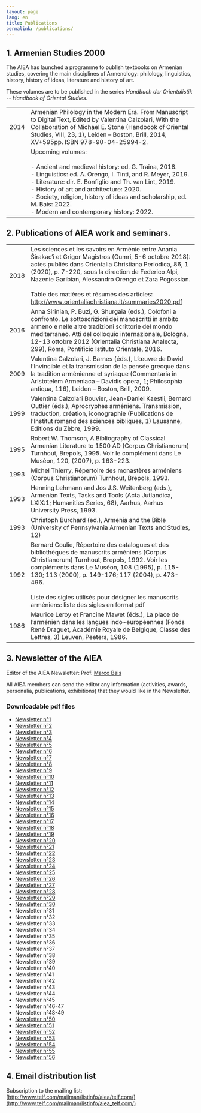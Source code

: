 ```yaml
---
layout: page
lang: en
title: Publications
permalink: /publications/
---
```


## 1. Armenian Studies 2000

The AIEA has launched a programme to publish textbooks on Armenian studies, covering the main disciplines of Armenology: philology, linguistics, history, history of ideas, literature and history of art.          

These volumes are to be published in the series *Handbuch der Orientalistik -- Handbook of Oriental Studies*.

| | |
|-|-|
| 2014 | Armenian Philology in the Modern Era. From Manuscript to Digital Text, Edited by Valentina Calzolari, With the Collaboration of Michael E. Stone (Handbook of Oriental Studies, VIII, 23, 1), Leiden – Boston, Brill, 2014, XV+595pp. ISBN 978-90-04-25994-2.                                                                                                   |
|      | Upcoming volumes:<br> <br>- Ancient and medieval history: ed. G. Traina, 2018.<br>- Linguistics: ed. A. Orengo, I. Tinti, and R. Meyer, 2019.<br>- Literature: dir. E. Bonfiglio and Th. van Lint, 2019.<br>- History of art and architecture: 2020.<br>- Society, religion, history of ideas and scholarship, ed. M. Bais: 2022.<br>- Modern and contemporary history: 2022.  |



## 2. Publications of AIEA work and seminars.

| | |
|------|-------------|
| 2018 | Les sciences et les savoirs en Arménie entre Anania Širakac‘i et Grigor Magistros (Gumri, 5-6 octobre 2018): actes publiés dans Orientalia Christiana Periodica, 86, 1 (2020), p. 7-220, sous la direction de Federico Alpi, Nazenie Garibian, Alessandro Orengo et Zara Pogossian.<br> <br>Table des matières et résumés des articles: http://www.orientaliachristiana.it/summaries2020.pdf  |
| 2016 | Anna Sirinian, P. Buzi, G. Shurgaia (eds.), Colofoni a  confronto. Le sottoscrizioni dei manoscritti in ambito armeno e nelle  altre tradizioni scrittorie del mondo mediterraneo. Atti del colloquio internazionale, Bologna, 12-13 ottobre 2012 (Orientalia Christiana Analecta, 299), Roma, Pontificio Istituto Orientale, 2016.                                                           |
| 2009 | Valentina Calzolari, J. Barnes (éds.), L’œuvre de David l’Invincible et la transmission de la pensée grecque dans la tradition arménienne et syriaque (Commentaria in Aristotelem Armeniaca – Davidis opera, 1; Philosophia antiqua, 116), Leiden – Boston, Brill, 2009.                                                                                                                      |
| 1999 | Valentina Calzolari Bouvier, Jean-Daniel Kaestli, Bernard Outtier (éds.), Aprocryphes arméniens. Transmission, traduction, création, iconographie (Publications de l’Institut romand des sciences bibliques, 1) Lausanne, Editions du Zèbre, 1999.                                                                                                                                            |
| 1995 | Robert W. Thomson, A Bibliography of Classical Armenian Literature to 1500 AD (Corpus Christianorum) Turnhout, Brepols, 1995. Voir le complément dans Le Muséon, 120, (2007), p. 163-223.                                                                                                                                                                                                     |
| 1993 | Michel Thierry, Répertoire des monastères arméniens (Corpus Christianorum) Turnhout, Brepols, 1993.                                                                                                                                                                                                                                                                                           |
| 1993 | Henning Lehmann and Jos J.S. Weitenberg (eds.), Armenian Texts, Tasks and Tools (Acta Jutlandica, LXIX:1; Humanities Series, 68), Aarhus, Aarhus University Press, 1993.                                                                                                                                                                                                                      |
| 1993 | Christoph Burchard (ed.), Armenia and the Bible (University of Pennsylvania Armenian Texts and Studies, 12)                                                                                                                                                                                                                                                                                   |
| 1992 | Bernard Coulie, Répertoire des catalogues et des bibliothèques de manuscrits arméniens (Corpus Christianorum) Turnhout, Brepols, 1992. Voir les compléments dans Le Muséon, 108 (1995), p. 115-130; 113 (2000), p. 149-176; 117 (2004), p. 473-496.<br> <br>Liste des sigles utilisés pour désigner les manuscrits arméniens: liste des sigles en format pdf                                  |
| 1986 | Maurice Leroy et Francine Mawet (éds.), La place de l’arménien dans les langues indo-européennes (Fonds René Draguet, Académie Royale de Belgique, Classe des Lettres, 3) Leuven, Peeters, 1986.   |

## 3. Newsletter of the AIEA

Editor of the AIEA Newsletter: Prof. [Marco Bais](marbais@hotmail.com)

All AIEA members can send the editor any information (activities, awards, personalia, publications, exhibitions) that they would like in the Newsletter.

### Downloadable pdf files

- [Newsletter n°1](/public/newsletter/aiea_newsletter_01.pdf)
- [Newsletter n°2](/public/newsletter/aiea_newsletter_02.pdf)
- [Newsletter n°3](/public/newsletter/aiea_newsletter_03.pdf)
- [Newsletter n°4](/public/newsletter/aiea_newsletter_04.pdf)
- [Newsletter n°5](/public/newsletter/aiea_newsletter_05.pdf)
- [Newsletter n°6](/public/newsletter/aiea_newsletter_06.pdf)
- [Newsletter n°7](/public/newsletter/aiea_newsletter_07.pdf)
- [Newsletter n°8](/public/newsletter/aiea_newsletter_08.pdf)
- [Newsletter n°9](/public/newsletter/aiea_newsletter_09.pdf)
- [Newsletter n°10](/public/newsletter/aiea_newsletter_10.pdf)
- [Newsletter n°11](/public/newsletter/aiea_newsletter_11.pdf)
- [Newsletter n°12](/public/newsletter/aiea_newsletter_12.pdf)
- [Newsletter n°13](/public/newsletter/aiea_newsletter_13.pdf)
- [Newsletter n°14](/public/newsletter/aiea_newsletter_14.pdf)
- [Newsletter n°15](/public/newsletter/aiea_newsletter_15.pdf)
- [Newsletter n°16](/public/newsletter/aiea_newsletter_16.pdf)
- [Newsletter n°17](/public/newsletter/aiea_newsletter_17.pdf)
- [Newsletter n°18](/public/newsletter/aiea_newsletter_18.pdf)
- [Newsletter n°19](/public/newsletter/aiea_newsletter_19.pdf)
- [Newsletter n°20](/public/newsletter/aiea_newsletter_20.pdf)
- [Newsletter n°21](/public/newsletter/aiea_newsletter_21.pdf)
- [Newsletter n°22](/public/newsletter/aiea_newsletter_22.pdf)
- [Newsletter n°23](/public/newsletter/aiea_newsletter_23.pdf)
- [Newsletter n°24](/public/newsletter/aiea_newsletter_24.pdf)
- [Newsletter n°25](/public/newsletter/aiea_newsletter_25.pdf)
- [Newsletter n°26](/public/newsletter/aiea_newsletter_26.pdf)
- [Newsletter n°27](/public/newsletter/aiea_newsletter_27.pdf)
- [Newsletter n°28](/public/newsletter/aiea_newsletter_28.pdf)
- [Newsletter n°29](/public/newsletter/aiea_newsletter_29.pdf)
- [Newsletter n°30](/public/newsletter/aiea_newsletter_30.pdf)
- Newsletter n°31
- Newsletter n°32
- Newsletter n°33
- Newsletter n°34
- Newsletter n°35
- Newsletter n°36
- Newsletter n°37
- Newsletter n°38
- Newsletter n°39
- Newsletter n°40
- Newsletter n°41
- Newsletter n°42
- Newsletter n°43
- Newsletter n°44
- Newsletter n°45
- Newsletter n°46-47
- Newsletter n°48-49
- [Newsletter n°50](/public/newsletter/aiea_newsletter_50.pdf)
- [Newsletter n°51](/public/newsletter/aiea_newsletter_51.pdf)
- [Newsletter n°52](/public/newsletter/aiea_newsletter_52.pdf)
- [Newsletter n°53](/public/newsletter/aiea_newsletter_53.pdf)
- [Newsletter n°54](/public/newsletter/aiea_newsletter_54.pdf)
- [Newsletter n°55](/public/newsletter/aiea_newsletter_55.pdf)
- [Newsletter n°56](/public/newsletter/aiea_newsletter_56.pdf)

## 4. Email distribution list

Subscription to the mailing list:
[http://www.telf.com/mailman/listinfo/aiea/telf.com/](http://www.telf.com/mailman/listinfo/aiea_telf.com/)
